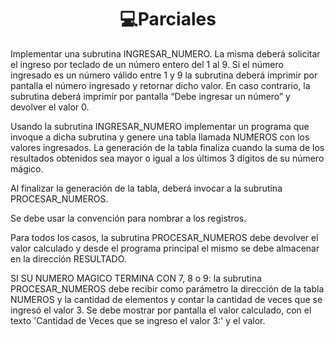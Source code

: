 <h1 align="center"> 💻Parciales</h1>


 Implementar  una subrutina INGRESAR_NUMERO. 
 La misma deberá solicitar el ingreso por teclado de un número entero del 1 al 9. Si el número ingresado es  un número 
 válido entre 1 y 9 la subrutina deberá imprimir por pantalla el número ingresado y retornar dicho valor. En caso contrario, 
 la subrutina deberá  imprimir por pantalla  “Debe ingresar un número” y devolver el valor 0. 
 
 
 Usando la subrutina INGRESAR_NUMERO implementar un programa que invoque a dicha subrutina 
 y genere una tabla llamada NUMEROS con los valores ingresados. La generación de la tabla finaliza 
 cuando la suma de los resultados obtenidos  sea mayor o igual a los últimos 3 dígitos de su número mágico.  
 
 
 Al finalizar la generación de la tabla, deberá invocar a la subrutina PROCESAR_NUMEROS.  
 
 
 Se debe usar la convención para nombrar a los registros. 
 
 
 Para todos los casos, la subrutina PROCESAR_NUMEROS debe devolver el valor calculado y desde 
 el programa principal el mismo se debe almacenar en la dirección RESULTADO.
 
 
 SI SU NUMERO MAGICO TERMINA CON  7, 8 o 9: la subrutina PROCESAR_NUMEROS debe recibir como parámetro la dirección de la tabla NUMEROS 
 y la cantidad de elementos y contar la cantidad de veces que se ingresó el valor 3.
  Se debe mostrar por pantalla el valor calculado, con el texto 'Cantidad de Veces que  se ingreso el valor 3:'  y el valor. 
